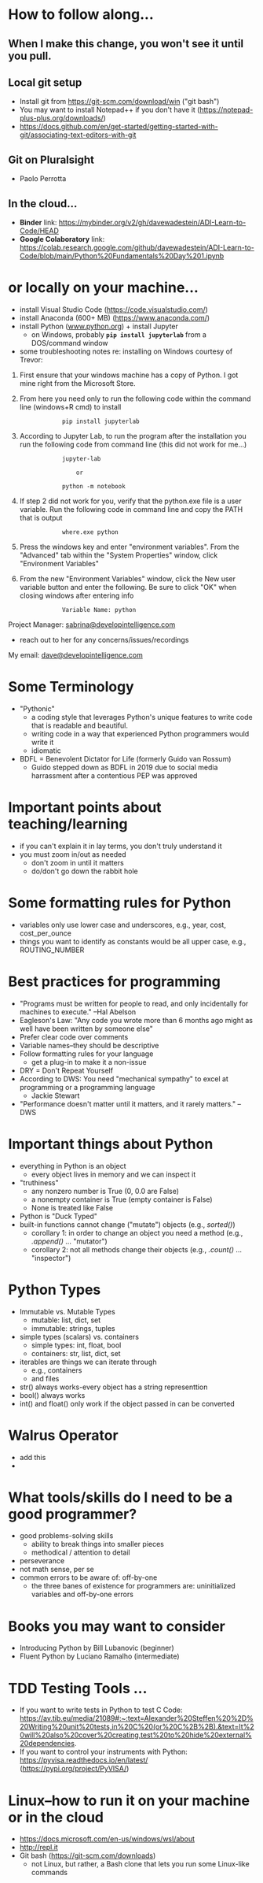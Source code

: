 # How to follow along...

## When I make this change, you won't see it until you pull.

## Local git setup
* Install git from https://git-scm.com/download/win ("git bash")
* You may want to install Notepad++ if you don't have it (https://notepad-plus-plus.org/downloads/)
* https://docs.github.com/en/get-started/getting-started-with-git/associating-text-editors-with-git

## Git on Pluralsight
 * Paolo Perrotta
 
## In the cloud...
* __Binder__ link: https://mybinder.org/v2/gh/davewadestein/ADI-Learn-to-Code/HEAD
* __Google Colaboratory__ link: https://colab.research.google.com/github/davewadestein/ADI-Learn-to-Code/blob/main/Python%20Fundamentals%20Day%201.ipynb

# or locally on your machine...
* install Visual Studio Code (https://code.visualstudio.com/)
* install Anaconda (600+ MB) (https://www.anaconda.com/)
* install Python (www.python.org) + install Jupyter
   * on Windows, probably __`pip install jupyterlab`__ from a DOS/command window
* some troubleshooting notes re: installing on Windows courtesy of Trevor:
 1. First ensure that your windows machine has a copy of Python. I got mine right from the Microsoft Store.
 2. From here you need only to run the following code within the command line (windows+R cmd) to install

					pip install jupyterlab
					
 3. According to Jupyter Lab, to run the program after the installation you run the following code from command line (this did not work for me...)
	
					jupyter-lab
					
						or
						
					python -m notebook
					
 4. If step 2 did not work for you, verify that the python.exe file is a user variable. Run the following code in command line and copy the PATH that is output
					
					where.exe python
				
 5. Press the windows key and enter "environment variables". From the "Advanced" tab within the "System Properties" window, click "Environment Variables"

 6. From the new "Environment Variables" window, click the New user variable button and enter the following. Be sure to click "OK" when closing windows after entering info

					Variable Name: python

Project Manager: sabrina@developintelligence.com
- reach out to her for any concerns/issues/recordings

My email: dave@developintelligence.com

# Some Terminology
* "Pythonic"
  * a coding style that leverages Python's unique features to write code that is readable and beautiful.
  * writing code in a way that experienced Python programmers would write it
  * idiomatic
* BDFL = Benevolent Dictator for Life (formerly Guido van Rossum)
  * Guido stepped down as BDFL in 2019 due to social media harrassment after a contentious PEP was approved

# Important points about teaching/learning
* if you can't explain it in lay terms, you don't truly understand it
* you must zoom in/out as needed
  * don't zoom in until it matters
  * do/don't go down the rabbit hole

# Some formatting rules for Python
* variables only use lower case and underscores, e.g., year, cost, cost_per_ounce
* things you want to identify as constants would be all upper case, e.g., ROUTING_NUMBER

# Best practices for programming
 * "Programs must be written for people to read, and only incidentally for machines to execute." –Hal Abelson
 * Eagleson's Law: "Any code you wrote more than 6 months ago might as well have been written by someone else"
 * Prefer clear code over comments
 * Variable names–they should be descriptive
 * Follow formatting rules for your language
   * get a plug-in to make it a non-issue
 * DRY = Don't Repeat Yourself
 * According to DWS: You need "mechanical sympathy" to excel at programming or a programming language
   * Jackie Stewart
 * "Performance doesn't matter until it matters, and it rarely matters." –DWS

# Important things about Python
* everything in Python is an object
  * every object lives in memory and we can inspect it
* "truthiness"
  * any nonzero number is True (0, 0.0 are False)
  * a nonempty container is True (empty container is False)
  * None is treated like False
* Python is "Duck Typed"
* built-in functions cannot change ("mutate") objects (e.g., _sorted()_)
  * corollary 1: in order to change an object you need a method (e.g., _.append()_ ... "mutator")
  * corollary 2: not all methods change their objects (e.g., _.count()_ ... "inspector")

# Python Types
* Immutable vs. Mutable Types
  * mutable: list, dict, set
  * immutable: strings, tuples
* simple types (scalars) vs. containers
  * simple types: int, float, bool
  * containers: str, list, dict, set
* iterables are things we can iterate through
  * e.g., containers
  * and files
* str() always works-every object has a string representtion
* bool() always works
* int() and float() only work if the object passed in can be converted

# Walrus Operator
  * add this
  * 
# What tools/skills do I need to be a good programmer?
* good problems-solving skills
  * ability to break things into smaller pieces
  * methodical / attention to detail
* perseverance
* not math sense, per se
* common errors to be aware of: off-by-one
  * the three banes of existence for programmers are: uninitialized variables and off-by-one errors

# Books you may want to consider
  * Introducing Python by Bill Lubanovic (beginner)
  * Fluent Python by Luciano Ramalho (intermediate)
  
# TDD Testing Tools ...
  * If you want to write tests in Python to test C Code: 
https://av.tib.eu/media/21089#:~:text=Alexander%20Steffen%20%2D%20Writing%20unit%20tests,in%20C%20(or%20C%2B%2B).&text=It%20will%20also%20cover%20creating,test%20to%20hide%20external%20dependencies.
  * If you want to control your instruments with Python: https://pyvisa.readthedocs.io/en/latest/ (https://pypi.org/project/PyVISA/)
  
# Linux–how to run it on your machine or in the cloud
* https://docs.microsoft.com/en-us/windows/wsl/about
* http://repl.it
* Git bash (https://git-scm.com/downloads)
  * not Linux, but rather, a Bash clone that lets you run some Linux-like commands
